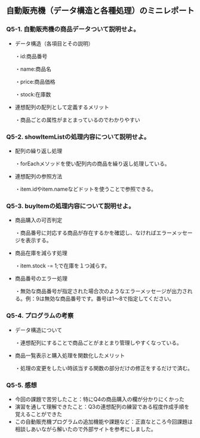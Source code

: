 ## 自動販売機（データ構造と各種処理）のミニレポート
### Q5-1. 自動販売機の商品データついて説明せよ。
* データ構造（各項目とその説明）
  
  ・id:商品番号
  
  ・name:商品名 

  ・price:商品価格 

  ・stock:在庫数 
* 連想配列の配列として定義するメリット

  ・商品ごとの属性がまとまっているのでわかりやすい
### Q5-2. showItemListの処理内容について説明せよ。
* 配列の繰り返し処理

  ・forEachメソッドを使い配列内の商品を繰り返し処理している。
* 連想配列の参照方法

  ・item.idやitem.nameなどドットを使うことで参照できる。
### Q5-3. buyItemの処理内容について説明せよ。
* 商品購入の可否判定

  ・商品番号に対応する商品が存在するかを確認し、なければエラーメッセージを表示する。
* 商品在庫を減らす処理

  ・item.stock -= 1;で在庫を１つ減らす。
* 商品番号のエラー処理

  ・無効な商品番号が指定された場合次のようなエラーメッセージが出力される。例：9は無効な商品番号です。番号は1～8で指定してください。
### Q5-4. プログラムの考察
* データ構造について

  ・連想配列にすることで商品ごとがまとまり管理しやすくなっている。
* 商品一覧表示と購入処理を関数化したメリット

  ・処理の変更をしたい時該当する関数の部分だけの修正をするだけで済む。
### Q5-5. 感想
* 今回の課題で苦労したこと：特にQ4の商品購入の欄が分かりにくかった
* 演習を通して理解できたこと：Q3の連想配列の練習である程度作成手順を覚えることができた
* この自動販売機プログラムの追加機能や課題など：正直なところ今回課題は相談しあいながら解いたので外部サイトを参考にしました。

